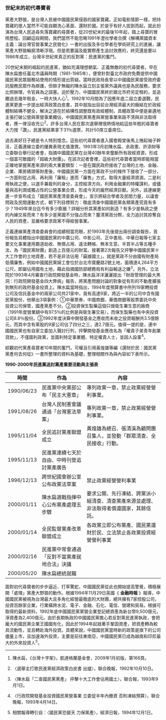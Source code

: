 ### 世紀末的初代尋寶者

黨產大野狼，是台灣人民被中國國民黨侵吞的國家寶藏。正如電影情節一樣，把持寶藏的壞人當然不可能自願洗心革面、還財於國。於是乎有好人拔劍而起，就此扮演為台灣人民追尋失落寶藏的尋寶者，從20世紀末的最後10年起，踏上尋寶的冒險歷程。回顧這段期間，我們當然不能忽略1991年澄社學者合撰《解構黨國資本主義：論台灣官營事業之民營化》一書的出版及多位學者在學術研究上的進展，讓黨產大野狼輪廓清晰浮現。但是若要論及能實際產生追討效應的，終究還是要以1986年成立，台灣半世紀來真正的反對黨：民進黨的奮鬥。

20世紀末期的崛起的民進黨，猶如充滿理想朝氣、正義無敵的初代尋寶者。早在陳水扁擔任臺北市議員時期（1981-1985年），便曾針對臺北市政府免費提供中國國民黨民眾服務站使用的情形提出質疑。當時民政局長曾以中國國民黨接受政府委託服務民眾作為辯護，但辯才無礙的陳水扁立刻主張黨外議員也是為民服務，要求比照辦理，令官員為之語塞。迫於壓力，中國國民黨終於跟北市府另定租約，並追繳過去幾年租金，一時大快人心<sup>1</sup>。1992年10月間為了因應年底二屆立委選戰，民進黨更進一步提出經濟政策白皮書，其中就指出目前台灣經濟最大的癥結在於政經體制結構不健全，解決之道在於結構性調整既有政經體制，具體政策中便是豪邁地主張打破公營與黨營事業獨佔，中國國民黨黨產與黨營事業來路不清與非法取得者，應一律沒收充公<sup>2</sup>。許多台灣人民在那次選舉裡很熱情地給這些年輕的尋寶者大力按「讚」，民進黨結果拿下31％選票，共計50席立委席位。

過去美好日子總是令人特別懷念。這些初代尋寶者進入國會殿堂後馬上捲起袖子幹活，正義連線立委的優異表現尤值激賞。1993年3月初陳水扁、余政憲、許添財等立委聯合舉行記者會，指摘中國國民黨在台灣40餘年來壟斷所有政經資源，形成一個富可敵國的「超級大財團」。在該次記者會裡，這些初代尋寶者當時即能相當正確地掌握黨產來源的兩大重要類型：一是在國民政府接收了台灣的土地、金融、企業、庫房碼頭等財產後，中國國民黨一方面在黨政不分的條件下接收了一部分，一方面則從占用、再利用「廉租」進而「廉售」方式，取得大量經濟資源。二是利用執政之便，以選手兼裁判的身分，主控經濟方向，利用金融業的特權謀利，或儘量與高利潤或獨占性的公營事業合資，形成今天的龐然經濟巨獸。另外，該連線更進一步宣布成立「國民黨黨產清查委員會」，宣示將結合學者及民間力量，以議會問政及民間運動方式，朝下列目標努力：徹底清查中國國民黨各類黨產究竟有多少？1949年來台迄今有多少膨脹？詳細分析其黨產如何創造？有多少是執政之便的內線交易而來？有多少是黨國不分強占而來？釐清黨政分際，全力追討其掠奪自人民的資產，並嚴格要求政黨不得經營事業。

正義連線黨產清查委員會的成績相當亮眼，於1993年先後提出兩份調查報告，首份報告具體指出中國國民黨的中廣公司、中影公司、正中書局、中華日報等七家主要文化事業運用霸道劫收、無償占用、違法轉帳、無本生意、半買半占等五種手法，為「國民黨財團」創造上百億元的財富。接著第2次報告又抨擊中國國民黨十大工作會的土地資產，若不是非法佔用「竊據國土」，就是黨政不分由國有財產局低價廉售，例如中國國民黨婦工會位於台北市寶慶路2號土地，面積達4,264平方公尺，即屬佔用國有土地，藉此指摘國防部總務局有利益輸送之嫌<sup>3</sup>。另外，立法院於1993年4月審查行政院開發基金時，陳水扁洋洋灑灑提出「財政管理的最大黑洞：行政院開發基金四大弊病」報告，將黨產問題討論的對象從有形的不動產擴張到無形的政府基金投資上。陳水扁當時指出，1994年度預算書中所列19家轉投資公司及信託基金中的兩家公司共21家中，竟有高達9家，將近一半的公司中含有國民黨股份，他舉出3項事例：①中華票券、中國商銀、華僑商銀等股票委託中央投資公司保管，國產黨產不分。②投資保生製藥這個只做衛生署生意的廠商（1991年度營業額中有97.5％的比例是與衛生署交易），而保生製藥也有中央投資公司8.8％股份。③1992年度決算中開發基金之應收而未收之投資報酬共3.5億餘元，而其中含有黨股的9家公司佔了四分之三，達2.7億元。值得一提的是，連中國國民黨也有自家立委加入聲討行列，抨擊開發基金應改名為「權貴子弟青年創業貸款」，不僅圖利政黨，並圖利特定事業體、特定權貴人士，並因人設事<sup>4</sup>。 

綜觀初代黨產尋寶者10年間的奮鬥，可權且引用黃煌雄等編《還財於民：國民黨黨產何去何從》一書所整理的資料為基礎，整理相關作為與內容如下表所示。

**1990-2000年民進黨追討黨產重要活動與主張表**

<table>
  <thead>
    <tr>
      <th>時間</th>
      <th>作為</th>
      <th>內容</th>
    </tr>
  </thead>
  <tbody>
    <tr>
      <td>1990/06/23</td>
      <td>民進黨中央黨部公布「民主大憲章」</td>
      <td>專列政黨一章，禁止政黨經營營利事業。</td>
    </tr>
    <tr>
      <td>1991/08/26</td>
      <td>台灣人民制憲會議通過「台灣憲法草案」</td>
      <td>專列政黨一章，禁止政黨經營營利事業。</td>
    </tr>
    <tr>
      <td>1995/11/04</td>
      <td>全民追討黨產聯盟成立</td>
      <td>黃煌雄為總召、張清溪為顧問團召集人，並發動「群眾清查、全民接收」行動。</td>
    </tr>
    <tr>
      <td>1995/11/13</td>
      <td>民進黨連續七天於自由、中時刊登追討黨產廣告</td>
      <td> </td>
    </tr>
    <tr>
      <td>1996/12/13</td>
      <td>跨世紀國會辦公室公布政黨法草案</td>
      <td>禁止政黨經營營利事業</td>
    </tr>
    <tr>
      <td>2000/01/11</td>
      <td>陳水扁選戰指揮中心公布黨產處理五步驟</td>
      <td>要求公開、先行凍結、跨黨派小組清查、清查黨產來源並處理、非法取得者償還國家，其餘信託。</td>
    </tr>
    <tr>
      <td>2000/01/14</td>
      <td>全民監督黨產改革聯盟成立</td>
      <td>各政黨立即公布黨產、國民黨還財於民、立法禁止各政黨投資經營營利事業</td>
    </tr>
    <tr>
      <td>2000/02/16</td>
      <td>民進黨中常會通過「反對不當黨產就地合法」決議</td>
      <td> </td>
    </tr>
    <tr>
      <td>2000/05/20</td>
      <td>陳水扁總統就職</td>
      <td> </td>
    </tr>
  </tbody>
</table>

面對初代尋寶者的步步逼近、打草驚蛇，中國國民黨從此也開始提高警覺，積極展開「處理」黨產大野狼的動作。根據1994年11月29日英國《 **金融時報** 》報導，中國國民黨被視為台灣最大且多角化經營最徹底的大財團，總共擁有7家控股公司，投資百餘家企業，行業橫跨水泥、電子、金融、石化、電信、營建和貿易。根據可取得的最新資料，1992年底中國國民黨黨營企業登記總資產為新台幣9,500億元，淨資產為2,400億元。由於長期執政的中國國民黨擔心若反對黨民進黨執政，會把龐大的國民黨企業王國國有化，因此於1994年起就著手鞏固資產，把資產轉為較具流動性，並且轉赴海外投資。具體來說，中國國民黨當時新的政策是旗下的公司儘量上市，且加速海外投資，主要是前往東南亞，中國國民黨已成為越南和印尼最大的外來投資人<sup>5</sup>。

---

1. 陳水扁，《台灣十字架》，凱達格蘭基金會，2009年1月初版，第166頁。

2. 〈選舉主打歌民進黨經濟政策白皮書 出爐〉，聯合晚報，1992年10月10日。

3. 〈陳水扁「二查國民黨黨產」 抨擊十大工作會佔用國土〉，聯合報，1993年9月1日。

4. 〈行政院開發基金投資國民黨營事業 立委促半年內撤資 否則凍結預算〉，聯合晚報，1993年4月14日。

5. 相關報導轉引自：〈國民黨恐變天 力保黨產〉，經濟日報，1994年12月1日。
